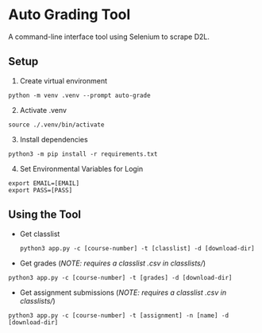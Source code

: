 # Auto Grading Tool
A command-line interface tool using Selenium to scrape D2L.

## Setup
1. Create virtual environment
  ```
  python -m venv .venv --prompt auto-grade
  ```
2. Activate .venv
  ```
  source ./.venv/bin/activate
  ```
3. Install dependencies
  ```
  python3 -m pip install -r requirements.txt
  ```
4. Set Environmental Variables for Login
  ```
  export EMAIL=[EMAIL]
  export PASS=[PASS]
  ```

## Using the Tool

- Get classlist
  ```
  python3 app.py -c [course-number] -t [classlist] -d [download-dir] 
  ```

- Get grades (*NOTE: requires a classlist .csv in classlists/*)
```
python3 app.py -c [course-number] -t [grades] -d [download-dir] 
```

- Get assignment submissions (*NOTE: requires a classlist .csv in classlists/*)
```
python3 app.py -c [course-number] -t [assignment] -n [name] -d [download-dir] 
```
